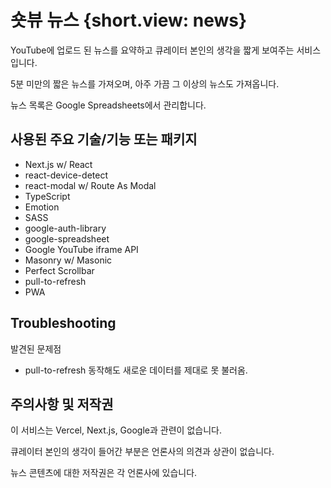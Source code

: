 # 숏뷰 뉴스 {short.view: news}

YouTube에 업로드 된 뉴스를 요약하고 큐레이터 본인의 생각을 짧게 보여주는 서비스입니다.

5분 미만의 짧은 뉴스를 가져오며, 아주 가끔 그 이상의 뉴스도 가져옵니다.

뉴스 목록은 Google Spreadsheets에서 관리합니다.

## 사용된 주요 기술/기능 또는 패키지

- Next.js w/ React
- react-device-detect
- react-modal w/ Route As Modal
- TypeScript
- Emotion
- SASS
- google-auth-library
- google-spreadsheet
- Google YouTube iframe API
- Masonry w/ Masonic
- Perfect Scrollbar
- pull-to-refresh
- PWA

## Troubleshooting

발견된 문제점

- pull-to-refresh 동작해도 새로운 데이터를 제대로 못 불러옴.

## 주의사항 및 저작권

이 서비스는 Vercel, Next.js, Google과 관련이 없습니다.

큐레이터 본인의 생각이 들어간 부분은 언론사의 의견과 상관이 없습니다.

뉴스 콘텐츠에 대한 저작권은 각 언론사에 있습니다.
